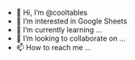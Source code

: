 - 👋 Hi, I’m @cooltables
- 👀 I’m interested in Google Sheets
- 🌱 I’m currently learning ...
- 💞️ I’m looking to collaborate on ...
- 📫 How to reach me ...

<!---
cooltables/cooltables is a ✨ special ✨ repository because its `README.md` (this file) appears on your GitHub profile.
You can click the Preview link to take a look at your changes.
--->
